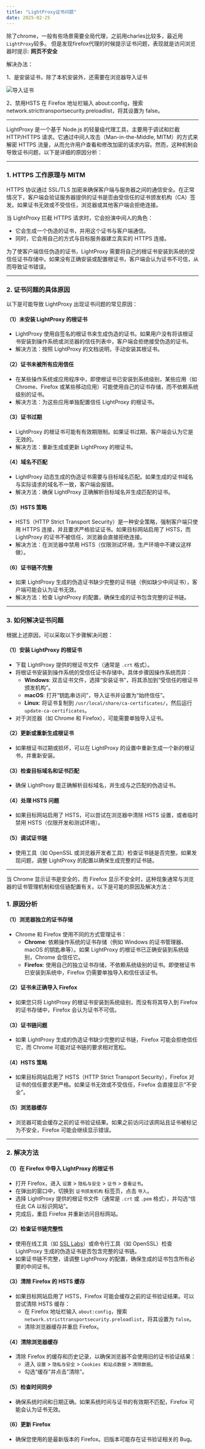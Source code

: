 ```yaml
---
title: "LightProxy证书问题"
date: 2025-02-25
---
```


除了chrome，一般有些场景需要全局代理，之前用charles比较多，最近用`LightProxy`较多。 但是发现firefox代理的时候提示证书问题，表现就是访问浏览器时提示:  **网页不安全**

解决办法： 

1、是安装证书，除了本机安装外，还需要在浏览器导入证书 

![导入证书](image.png)

2、禁用HSTS 
在 Firefox 地址栏输入 about:config，搜索 network.stricttransportsecurity.preloadlist，将其设置为 false。


---

LightProxy 是一个基于 Node.js 的轻量级代理工具，主要用于调试和拦截 HTTP/HTTPS 请求。它通过中间人攻击（Man-in-the-Middle, MITM）的方式来解密 HTTPS 流量，从而允许用户查看和修改加密的请求内容。然而，这种机制会导致证书问题，以下是详细的原因分析：

---

### 1. **HTTPS 工作原理与 MITM**
HTTPS 协议通过 SSL/TLS 加密来确保客户端与服务器之间的通信安全。在正常情况下，客户端会验证服务器提供的证书是否由受信任的证书颁发机构（CA）签发。如果证书无效或不受信任，浏览器或其他客户端会拒绝连接。

当 LightProxy 拦截 HTTPS 请求时，它会扮演中间人的角色：
- 它会生成一个伪造的证书，并用这个证书与客户端通信。
- 同时，它会用自己的方式与目标服务器建立真实的 HTTPS 连接。

为了使客户端信任伪造的证书，LightProxy 需要将自己的根证书安装到系统的受信任证书存储中。如果没有正确安装或配置根证书，客户端会认为证书不可信，从而导致证书错误。

---

### 2. **证书问题的具体原因**
以下是可能导致 LightProxy 出现证书问题的常见原因：

#### （1）**未安装 LightProxy 的根证书**
   - LightProxy 使用自签名的根证书来生成伪造的证书。如果用户没有将该根证书安装到操作系统或浏览器的信任列表中，客户端会拒绝接受伪造的证书。
   - 解决方法：按照 LightProxy 的文档说明，手动安装其根证书。

#### （2）**证书未被所有应用信任**
   - 在某些操作系统或应用程序中，即使根证书已安装到系统级别，某些应用（如 Chrome、Firefox 或某些移动应用）可能使用自己的证书存储，而不依赖系统级别的证书。
   - 解决方法：为这些应用单独配置信任 LightProxy 的根证书。

#### （3）**证书过期**
   - LightProxy 的根证书可能有有效期限制。如果证书过期，客户端会认为它是无效的。
   - 解决方法：重新生成或更新 LightProxy 的根证书。

#### （4）**域名不匹配**
   - LightProxy 动态生成的伪造证书需要与目标域名匹配。如果生成的证书域名与实际请求的域名不一致，客户端会报错。
   - 解决方法：确保 LightProxy 正确解析目标域名并生成匹配的证书。

#### （5）**HSTS 策略**
   - HSTS（HTTP Strict Transport Security）是一种安全策略，强制客户端只使用 HTTPS 连接，并且要求严格验证证书。如果目标网站启用了 HSTS，而 LightProxy 的证书不被信任，浏览器会直接拒绝连接。
   - 解决方法：在浏览器中禁用 HSTS（仅限测试环境，生产环境中不建议这样做）。

#### （6）**证书链不完整**
   - 如果 LightProxy 生成的伪造证书缺少完整的证书链（例如缺少中间证书），客户端可能会认为证书无效。
   - 解决方法：检查 LightProxy 的配置，确保生成的证书包含完整的证书链。

---

### 3. **如何解决证书问题**
根据上述原因，可以采取以下步骤解决问题：

#### （1）**安装 LightProxy 的根证书**
   - 下载 LightProxy 提供的根证书文件（通常是 `.crt` 格式）。
   - 将根证书安装到操作系统的受信任证书存储中。具体步骤因操作系统而异：
     - **Windows**: 双击证书文件，选择“安装证书”，将其添加到“受信任的根证书颁发机构”。
     - **macOS**: 打开“钥匙串访问”，导入证书并设置为“始终信任”。
     - **Linux**: 将证书复制到 `/usr/local/share/ca-certificates/`，然后运行 `update-ca-certificates`。
   - 对于浏览器（如 Chrome 和 Firefox），可能需要单独导入证书。

#### （2）**更新或重新生成根证书**
   - 如果根证书过期或损坏，可以在 LightProxy 的设置中重新生成一个新的根证书，并重新安装。

#### （3）**检查目标域名和证书匹配**
   - 确保 LightProxy 能正确解析目标域名，并生成与之匹配的伪造证书。

#### （4）**处理 HSTS 问题**
   - 如果目标网站启用了 HSTS，可以尝试在浏览器中清除 HSTS 设置，或者临时禁用 HSTS（仅限开发和测试环境）。

#### （5）**调试证书链**
   - 使用工具（如 OpenSSL 或浏览器开发者工具）检查证书链是否完整。如果发现问题，调整 LightProxy 的配置以确保生成完整的证书链。


---


当 Chrome 显示证书是安全的，而 Firefox 显示不安全时，这种现象通常与浏览器的证书管理机制和信任链配置有关。以下是可能的原因及解决方法：

### 1. **原因分析**

#### （1）**浏览器独立的证书存储**
   - Chrome 和 Firefox 使用不同的方式管理证书：
     - **Chrome**: 依赖操作系统的证书存储（例如 Windows 的证书管理器、macOS 的钥匙串等）。如果 LightProxy 的根证书已正确安装到系统级别，Chrome 会信任它。
     - **Firefox**: 使用自己的独立证书存储，不依赖系统级别的证书。即使根证书已安装到系统中，Firefox 仍需要单独导入和信任该证书。

#### （2）**证书未正确导入 Firefox**
   - 如果您只将 LightProxy 的根证书安装到系统级别，而没有将其导入到 Firefox 的证书存储中，Firefox 会认为证书不可信。

#### （3）**证书链问题**
   - 如果 LightProxy 生成的伪造证书缺少完整的证书链，Firefox 可能会拒绝信任它，而 Chrome 可能对证书链的要求相对宽松。

#### （4）**HSTS 策略**
   - 如果目标网站启用了 HSTS（HTTP Strict Transport Security），Firefox 对证书的信任要求更严格。如果证书无效或不受信任，Firefox 会直接显示“不安全”。

#### （5）**浏览器缓存**
   - 浏览器可能会缓存之前的证书验证结果。如果之前访问过该网站且证书被标记为不安全，Firefox 可能会继续显示错误。

---

### 2. **解决方法**

#### （1）**在 Firefox 中导入 LightProxy 的根证书**
   - 打开 Firefox，进入 `设置` > `隐私与安全` > `证书` > `查看证书`。
   - 在弹出的窗口中，切换到 `证书颁发机构` 标签页，点击 `导入`。
   - 选择 LightProxy 提供的根证书文件（通常是 `.crt` 或 `.pem` 格式），并勾选“信任此 CA 以标识网站”。
   - 完成后，重启 Firefox 并重新访问目标网站。

#### （2）**检查证书链完整性**
   - 使用在线工具（如 [SSL Labs](https://www.ssllabs.com/ssltest/)）或命令行工具（如 OpenSSL）检查 LightProxy 生成的伪造证书是否包含完整的证书链。
   - 如果证书链不完整，请调整 LightProxy 的配置，确保生成的证书包含所有必要的中间证书。

#### （3）**清除 Firefox 的 HSTS 缓存**
   - 如果目标网站启用了 HSTS，Firefox 可能会缓存之前的证书验证结果。可以尝试清除 HSTS 缓存：
     - 在 Firefox 地址栏输入 `about:config`，搜索 `network.stricttransportsecurity.preloadlist`，将其设置为 `false`。
     - 清除浏览器缓存并重启 Firefox。

#### （4）**清除浏览器缓存**
   - 清除 Firefox 的缓存和历史记录，以确保浏览器不会使用旧的证书验证结果：
     - 进入 `设置` > `隐私与安全` > `Cookies 和站点数据` > `清除数据`。
     - 勾选“缓存”并点击“清除”。

#### （5）**检查时间同步**
   - 确保系统时间和日期正确。如果系统时间与证书的有效期不匹配，Firefox 可能会认为证书无效。

#### （6）**更新 Firefox**
   - 确保您使用的是最新版本的 Firefox。旧版本可能存在证书验证相关的 Bug。
